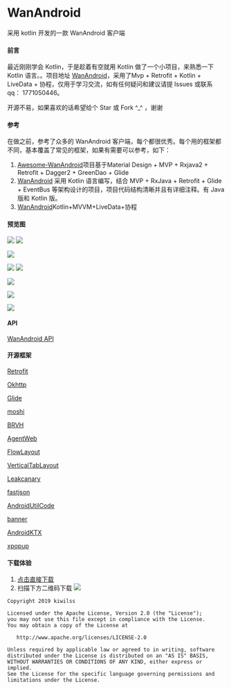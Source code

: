 # WanAndroid
采用 kotlin 开发的一款 WanAndroid 客户端


#### 前言
最近刚刚学会 Kotlin，于是趁着有空就用 Kotlin 做了一个小项目，来熟悉一下 Kotlin 语言。。项目地址 [WanAndroid](https://github.com/KiWiLss/WanAndroid/tree/master)，采用了Mvp + Retrofit + Kotlin + LiveData + 协程，仅用于学习交流，如有任何疑问和建议请提 Issues 或联系 qq： 1771050446。

开源不易，如果喜欢的话希望给个 Star 或 Fork ^_^ ，谢谢

#### 参考

在做之前，参考了众多的 WanAndroid 客户端，每个都很优秀。每个用的框架都不同，基本覆盖了常见的框架，如果有需要可以参考，如下：
1. [Awesome-WanAndroid](https://github.com/JsonChao/Awesome-WanAndroid)项目基于Material Design + MVP + Rxjava2 + Retrofit + Dagger2 + GreenDao + Glide
2. [WanAndroid](https://github.com/iceCola7/WanAndroid) 采用 Kotlin 语言编写，结合 MVP + RxJava + Retrofit + Glide + EventBus 等架构设计的项目，项目代码结构清晰并且有详细注释。有 Java 版和 Kotlin 版。
3. [WanAndroid](https://github.com/lulululbj/wanandroid)Kotlin+MVVM+LiveData+协程




#### 预览图


![](https://user-gold-cdn.xitu.io/2019/7/5/16bc2924c25abb79?w=590&h=1124&f=png&s=316910)
![](https://user-gold-cdn.xitu.io/2019/7/5/16bc29299920ae5f?w=590&h=1124&f=png&s=189778)

![](https://user-gold-cdn.xitu.io/2019/7/5/16bc293320a933d4?w=590&h=1124&f=png&s=360912)

![](https://user-gold-cdn.xitu.io/2019/7/5/16bc2936847136ca?w=590&h=1124&f=png&s=252046)
![](https://user-gold-cdn.xitu.io/2019/7/5/16bc29391d499939?w=590&h=1124&f=png&s=506999)

![](https://user-gold-cdn.xitu.io/2019/7/5/16bc293c4e0049c4?w=590&h=1124&f=png&s=200617)

![](https://user-gold-cdn.xitu.io/2019/7/5/16bc293e94d1ebdb?w=590&h=1124&f=png&s=154496)

![](https://user-gold-cdn.xitu.io/2019/7/5/16bc2941c81064f1?w=590&h=1124&f=png&s=56935)

#### API
[WanAndroid API](https://www.wanandroid.com/blog/show/2)

#### 开源框架

[Retrofit](https://github.com/square/retrofit)

[Okhttp](https://github.com/square/okhttp)

[Glide](https://github.com/bumptech/glide)

[moshi](https://github.com/square/moshi)

[BRVH](https://github.com/CymChad/BaseRecyclerViewAdapterHelper)

[AgentWeb](https://github.com/Justson/AgentWeb)

[FlowLayout](https://github.com/hongyangAndroid/FlowLayout)

[VerticalTabLayout](https://github.com/qstumn/VerticalTabLayout)

[Leakcanary](https://github.com/square/leakcanary)

[fastjson](https://github.com/alibaba/fastjson)

[AndroidUtilCode](https://github.com/Blankj/AndroidUtilCode)

[banner](https://github.com/youth5201314/banner)

[AndroidKTX](https://github.com/li-xiaojun/AndroidKTX)

[xpopup](https://github.com/li-xiaojun/XPopup)

#### 下载体验

1. [点击直接下载](http://oss.pgyer.com/4955b1cd485e76d8cab03d8091bd081f.apk?auth_key=1562340100-78016de17becac3ff2f617a67d973a25-0-a58d74f0666461821e95eac8ad0b597a&response-content-disposition=attachment%3B+filename%3Dapp-release.apk)
 2. 扫描下方二维码下载
![](https://user-gold-cdn.xitu.io/2019/7/5/16bc2a6fcbc27684?w=210&h=210&f=png&s=8669)

```
Copyright 2019 kiwilss

Licensed under the Apache License, Version 2.0 (the "License");
you may not use this file except in compliance with the License.
You may obtain a copy of the License at

   http://www.apache.org/licenses/LICENSE-2.0

Unless required by applicable law or agreed to in writing, software
distributed under the License is distributed on an "AS IS" BASIS,
WITHOUT WARRANTIES OR CONDITIONS OF ANY KIND, either express or implied.
See the License for the specific language governing permissions and
limitations under the License.

```